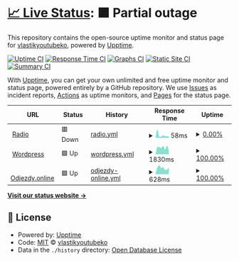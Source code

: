 # [📈 Live Status](https://vlastikyoutubeko.github.io/fictional-memory): <!--live status--> **🟧 Partial outage**

This repository contains the open-source uptime monitor and status page for [vlastikyoutubeko](https://vlastikyoutubeko.github.io/fictional-memory), powered by [Upptime](https://github.com/upptime/upptime).

[![Uptime CI](https://github.com/vlastikyoutubeko/fictional-memory/workflows/Uptime%20CI/badge.svg)](https://github.com/vlastikyoutubeko/fictional-memory/actions?query=workflow%3A%22Uptime+CI%22)
[![Response Time CI](https://github.com/vlastikyoutubeko/fictional-memory/workflows/Response%20Time%20CI/badge.svg)](https://github.com/vlastikyoutubeko/fictional-memory/actions?query=workflow%3A%22Response+Time+CI%22)
[![Graphs CI](https://github.com/vlastikyoutubeko/fictional-memory/workflows/Graphs%20CI/badge.svg)](https://github.com/vlastikyoutubeko/fictional-memory/actions?query=workflow%3A%22Graphs+CI%22)
[![Static Site CI](https://github.com/vlastikyoutubeko/fictional-memory/workflows/Static%20Site%20CI/badge.svg)](https://github.com/vlastikyoutubeko/fictional-memory/actions?query=workflow%3A%22Static+Site+CI%22)
[![Summary CI](https://github.com/vlastikyoutubeko/fictional-memory/workflows/Summary%20CI/badge.svg)](https://github.com/vlastikyoutubeko/fictional-memory/actions?query=workflow%3A%22Summary+CI%22)

With [Upptime](https://upptime.js.org), you can get your own unlimited and free uptime monitor and status page, powered entirely by a GitHub repository. We use [Issues](https://github.com/vlastikyoutubeko/fictional-memory/issues) as incident reports, [Actions](https://github.com/vlastikyoutubeko/fictional-memory/actions) as uptime monitors, and [Pages](https://vlastikyoutubeko.github.io/fictional-memory) for the status page.

<!--start: status pages-->
<!-- This summary is generated by Upptime (https://github.com/upptime/upptime) -->
<!-- Do not edit this manually, your changes will be overwritten -->
<!-- prettier-ignore -->
| URL | Status | History | Response Time | Uptime |
| --- | ------ | ------- | ------------- | ------ |
| <img alt="" src="https://icons.duckduckgo.com/ip3/radio.plainrock127.xyz.ico" height="13"> [Radio](https://radio.plainrock127.xyz/phonk) | 🟥 Down | [radio.yml](https://github.com/VlastikYoutubeKo/fictional-memory/commits/HEAD/history/radio.yml) | <details><summary><img alt="Response time graph" src="./graphs/radio/response-time-week.png" height="20"> 58ms</summary><br><a href="https://vlastikyoutubeko.github.io/fictional-memory/history/radio"><img alt="Response time 1618" src="https://img.shields.io/endpoint?url=https%3A%2F%2Fraw.githubusercontent.com%2FVlastikYoutubeKo%2Ffictional-memory%2FHEAD%2Fapi%2Fradio%2Fresponse-time.json"></a><br><a href="https://vlastikyoutubeko.github.io/fictional-memory/history/radio"><img alt="24-hour response time 88" src="https://img.shields.io/endpoint?url=https%3A%2F%2Fraw.githubusercontent.com%2FVlastikYoutubeKo%2Ffictional-memory%2FHEAD%2Fapi%2Fradio%2Fresponse-time-day.json"></a><br><a href="https://vlastikyoutubeko.github.io/fictional-memory/history/radio"><img alt="7-day response time 58" src="https://img.shields.io/endpoint?url=https%3A%2F%2Fraw.githubusercontent.com%2FVlastikYoutubeKo%2Ffictional-memory%2FHEAD%2Fapi%2Fradio%2Fresponse-time-week.json"></a><br><a href="https://vlastikyoutubeko.github.io/fictional-memory/history/radio"><img alt="30-day response time 209" src="https://img.shields.io/endpoint?url=https%3A%2F%2Fraw.githubusercontent.com%2FVlastikYoutubeKo%2Ffictional-memory%2FHEAD%2Fapi%2Fradio%2Fresponse-time-month.json"></a><br><a href="https://vlastikyoutubeko.github.io/fictional-memory/history/radio"><img alt="1-year response time 1709" src="https://img.shields.io/endpoint?url=https%3A%2F%2Fraw.githubusercontent.com%2FVlastikYoutubeKo%2Ffictional-memory%2FHEAD%2Fapi%2Fradio%2Fresponse-time-year.json"></a></details> | <details><summary><a href="https://vlastikyoutubeko.github.io/fictional-memory/history/radio">0.00%</a></summary><a href="https://vlastikyoutubeko.github.io/fictional-memory/history/radio"><img alt="All-time uptime 81.48%" src="https://img.shields.io/endpoint?url=https%3A%2F%2Fraw.githubusercontent.com%2FVlastikYoutubeKo%2Ffictional-memory%2FHEAD%2Fapi%2Fradio%2Fuptime.json"></a><br><a href="https://vlastikyoutubeko.github.io/fictional-memory/history/radio"><img alt="24-hour uptime 0.00%" src="https://img.shields.io/endpoint?url=https%3A%2F%2Fraw.githubusercontent.com%2FVlastikYoutubeKo%2Ffictional-memory%2FHEAD%2Fapi%2Fradio%2Fuptime-day.json"></a><br><a href="https://vlastikyoutubeko.github.io/fictional-memory/history/radio"><img alt="7-day uptime 0.00%" src="https://img.shields.io/endpoint?url=https%3A%2F%2Fraw.githubusercontent.com%2FVlastikYoutubeKo%2Ffictional-memory%2FHEAD%2Fapi%2Fradio%2Fuptime-week.json"></a><br><a href="https://vlastikyoutubeko.github.io/fictional-memory/history/radio"><img alt="30-day uptime 1.42%" src="https://img.shields.io/endpoint?url=https%3A%2F%2Fraw.githubusercontent.com%2FVlastikYoutubeKo%2Ffictional-memory%2FHEAD%2Fapi%2Fradio%2Fuptime-month.json"></a><br><a href="https://vlastikyoutubeko.github.io/fictional-memory/history/radio"><img alt="1-year uptime 78.27%" src="https://img.shields.io/endpoint?url=https%3A%2F%2Fraw.githubusercontent.com%2FVlastikYoutubeKo%2Ffictional-memory%2FHEAD%2Fapi%2Fradio%2Fuptime-year.json"></a></details>
| <img alt="" src="https://icons.duckduckgo.com/ip3/plainrockfm.wz.cz.ico" height="13"> [Wordpress](http://plainrockfm.wz.cz) | 🟩 Up | [wordpress.yml](https://github.com/VlastikYoutubeKo/fictional-memory/commits/HEAD/history/wordpress.yml) | <details><summary><img alt="Response time graph" src="./graphs/wordpress/response-time-week.png" height="20"> 1830ms</summary><br><a href="https://vlastikyoutubeko.github.io/fictional-memory/history/wordpress"><img alt="Response time 1696" src="https://img.shields.io/endpoint?url=https%3A%2F%2Fraw.githubusercontent.com%2FVlastikYoutubeKo%2Ffictional-memory%2FHEAD%2Fapi%2Fwordpress%2Fresponse-time.json"></a><br><a href="https://vlastikyoutubeko.github.io/fictional-memory/history/wordpress"><img alt="24-hour response time 2196" src="https://img.shields.io/endpoint?url=https%3A%2F%2Fraw.githubusercontent.com%2FVlastikYoutubeKo%2Ffictional-memory%2FHEAD%2Fapi%2Fwordpress%2Fresponse-time-day.json"></a><br><a href="https://vlastikyoutubeko.github.io/fictional-memory/history/wordpress"><img alt="7-day response time 1830" src="https://img.shields.io/endpoint?url=https%3A%2F%2Fraw.githubusercontent.com%2FVlastikYoutubeKo%2Ffictional-memory%2FHEAD%2Fapi%2Fwordpress%2Fresponse-time-week.json"></a><br><a href="https://vlastikyoutubeko.github.io/fictional-memory/history/wordpress"><img alt="30-day response time 1797" src="https://img.shields.io/endpoint?url=https%3A%2F%2Fraw.githubusercontent.com%2FVlastikYoutubeKo%2Ffictional-memory%2FHEAD%2Fapi%2Fwordpress%2Fresponse-time-month.json"></a><br><a href="https://vlastikyoutubeko.github.io/fictional-memory/history/wordpress"><img alt="1-year response time 1704" src="https://img.shields.io/endpoint?url=https%3A%2F%2Fraw.githubusercontent.com%2FVlastikYoutubeKo%2Ffictional-memory%2FHEAD%2Fapi%2Fwordpress%2Fresponse-time-year.json"></a></details> | <details><summary><a href="https://vlastikyoutubeko.github.io/fictional-memory/history/wordpress">100.00%</a></summary><a href="https://vlastikyoutubeko.github.io/fictional-memory/history/wordpress"><img alt="All-time uptime 72.05%" src="https://img.shields.io/endpoint?url=https%3A%2F%2Fraw.githubusercontent.com%2FVlastikYoutubeKo%2Ffictional-memory%2FHEAD%2Fapi%2Fwordpress%2Fuptime.json"></a><br><a href="https://vlastikyoutubeko.github.io/fictional-memory/history/wordpress"><img alt="24-hour uptime 100.00%" src="https://img.shields.io/endpoint?url=https%3A%2F%2Fraw.githubusercontent.com%2FVlastikYoutubeKo%2Ffictional-memory%2FHEAD%2Fapi%2Fwordpress%2Fuptime-day.json"></a><br><a href="https://vlastikyoutubeko.github.io/fictional-memory/history/wordpress"><img alt="7-day uptime 100.00%" src="https://img.shields.io/endpoint?url=https%3A%2F%2Fraw.githubusercontent.com%2FVlastikYoutubeKo%2Ffictional-memory%2FHEAD%2Fapi%2Fwordpress%2Fuptime-week.json"></a><br><a href="https://vlastikyoutubeko.github.io/fictional-memory/history/wordpress"><img alt="30-day uptime 100.00%" src="https://img.shields.io/endpoint?url=https%3A%2F%2Fraw.githubusercontent.com%2FVlastikYoutubeKo%2Ffictional-memory%2FHEAD%2Fapi%2Fwordpress%2Fuptime-month.json"></a><br><a href="https://vlastikyoutubeko.github.io/fictional-memory/history/wordpress"><img alt="1-year uptime 68.81%" src="https://img.shields.io/endpoint?url=https%3A%2F%2Fraw.githubusercontent.com%2FVlastikYoutubeKo%2Ffictional-memory%2FHEAD%2Fapi%2Fwordpress%2Fuptime-year.json"></a></details>
| <img alt="" src="https://icons.duckduckgo.com/ip3/odjezdy.online.ico" height="13"> [Odjezdy.online](https://odjezdy.online) | 🟩 Up | [odjezdy-online.yml](https://github.com/VlastikYoutubeKo/fictional-memory/commits/HEAD/history/odjezdy-online.yml) | <details><summary><img alt="Response time graph" src="./graphs/odjezdy-online/response-time-week.png" height="20"> 628ms</summary><br><a href="https://vlastikyoutubeko.github.io/fictional-memory/history/odjezdy-online"><img alt="Response time 1073" src="https://img.shields.io/endpoint?url=https%3A%2F%2Fraw.githubusercontent.com%2FVlastikYoutubeKo%2Ffictional-memory%2FHEAD%2Fapi%2Fodjezdy-online%2Fresponse-time.json"></a><br><a href="https://vlastikyoutubeko.github.io/fictional-memory/history/odjezdy-online"><img alt="24-hour response time 665" src="https://img.shields.io/endpoint?url=https%3A%2F%2Fraw.githubusercontent.com%2FVlastikYoutubeKo%2Ffictional-memory%2FHEAD%2Fapi%2Fodjezdy-online%2Fresponse-time-day.json"></a><br><a href="https://vlastikyoutubeko.github.io/fictional-memory/history/odjezdy-online"><img alt="7-day response time 628" src="https://img.shields.io/endpoint?url=https%3A%2F%2Fraw.githubusercontent.com%2FVlastikYoutubeKo%2Ffictional-memory%2FHEAD%2Fapi%2Fodjezdy-online%2Fresponse-time-week.json"></a><br><a href="https://vlastikyoutubeko.github.io/fictional-memory/history/odjezdy-online"><img alt="30-day response time 617" src="https://img.shields.io/endpoint?url=https%3A%2F%2Fraw.githubusercontent.com%2FVlastikYoutubeKo%2Ffictional-memory%2FHEAD%2Fapi%2Fodjezdy-online%2Fresponse-time-month.json"></a><br><a href="https://vlastikyoutubeko.github.io/fictional-memory/history/odjezdy-online"><img alt="1-year response time 1073" src="https://img.shields.io/endpoint?url=https%3A%2F%2Fraw.githubusercontent.com%2FVlastikYoutubeKo%2Ffictional-memory%2FHEAD%2Fapi%2Fodjezdy-online%2Fresponse-time-year.json"></a></details> | <details><summary><a href="https://vlastikyoutubeko.github.io/fictional-memory/history/odjezdy-online">100.00%</a></summary><a href="https://vlastikyoutubeko.github.io/fictional-memory/history/odjezdy-online"><img alt="All-time uptime 99.21%" src="https://img.shields.io/endpoint?url=https%3A%2F%2Fraw.githubusercontent.com%2FVlastikYoutubeKo%2Ffictional-memory%2FHEAD%2Fapi%2Fodjezdy-online%2Fuptime.json"></a><br><a href="https://vlastikyoutubeko.github.io/fictional-memory/history/odjezdy-online"><img alt="24-hour uptime 100.00%" src="https://img.shields.io/endpoint?url=https%3A%2F%2Fraw.githubusercontent.com%2FVlastikYoutubeKo%2Ffictional-memory%2FHEAD%2Fapi%2Fodjezdy-online%2Fuptime-day.json"></a><br><a href="https://vlastikyoutubeko.github.io/fictional-memory/history/odjezdy-online"><img alt="7-day uptime 100.00%" src="https://img.shields.io/endpoint?url=https%3A%2F%2Fraw.githubusercontent.com%2FVlastikYoutubeKo%2Ffictional-memory%2FHEAD%2Fapi%2Fodjezdy-online%2Fuptime-week.json"></a><br><a href="https://vlastikyoutubeko.github.io/fictional-memory/history/odjezdy-online"><img alt="30-day uptime 98.55%" src="https://img.shields.io/endpoint?url=https%3A%2F%2Fraw.githubusercontent.com%2FVlastikYoutubeKo%2Ffictional-memory%2FHEAD%2Fapi%2Fodjezdy-online%2Fuptime-month.json"></a><br><a href="https://vlastikyoutubeko.github.io/fictional-memory/history/odjezdy-online"><img alt="1-year uptime 99.21%" src="https://img.shields.io/endpoint?url=https%3A%2F%2Fraw.githubusercontent.com%2FVlastikYoutubeKo%2Ffictional-memory%2FHEAD%2Fapi%2Fodjezdy-online%2Fuptime-year.json"></a></details>

<!--end: status pages-->

[**Visit our status website →**](https://vlastikyoutubeko.github.io/fictional-memory)

## 📄 License

- Powered by: [Upptime](https://github.com/upptime/upptime)
- Code: [MIT](./LICENSE) © [vlastikyoutubeko](https://vlastikyoutubeko.github.io/fictional-memory)
- Data in the `./history` directory: [Open Database License](https://opendatacommons.org/licenses/odbl/1-0/)
